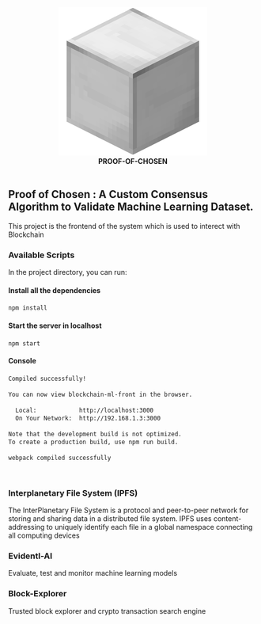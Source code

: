 <div align="center">
<br/>
	<img src="./src/Assets/logo.png"/>
    <div><b> PROOF-OF-CHOSEN</b></div>
<br/>
</div>

## Proof of Chosen : A Custom Consensus Algorithm to Validate Machine Learning Dataset.

This project is the frontend of the system which is used to interect with Blockchain

### Available Scripts

In the project directory, you can run:

#### Install all the dependencies
```
npm install
```
#### Start the server in localhost
```
npm start
```
#### Console

```
Compiled successfully!

You can now view blockchain-ml-front in the browser.

  Local:            http://localhost:3000
  On Your Network:  http://192.168.1.3:3000

Note that the development build is not optimized.
To create a production build, use npm run build.

webpack compiled successfully

```
<br/>

### Interplanetary File System (IPFS)
The InterPlanetary File System is a protocol and peer-to-peer network for storing and sharing data in a distributed file system. IPFS uses content-addressing to uniquely identify each file in a global namespace connecting all computing devices

### Evidentl-AI
Evaluate, test and monitor machine learning models


### Block-Explorer
Trusted block explorer and crypto transaction search engine

